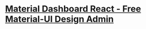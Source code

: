 # [Material Dashboard React - Free Material-UI Design Admin](https://creativetimofficial.github.io/material-dashboard-react/)

[LICENSE]: ./LICENSE.md
[version-badge]: https://img.shields.io/badge/version-1.0.0-blue.svg
[license-badge]: https://img.shields.io/badge/license-MIT-blue.svg
